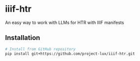 # iiif-htr
An easy way to work with LLMs for HTR with IIIF manifests

## Installation

```bash
# Install from GitHub repository
pip install git+https://github.com/project-lux/iiif-htr.git
```

